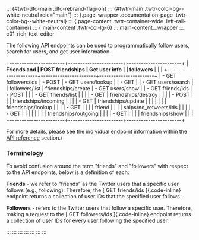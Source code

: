 ::: {#twtr-dtc-main .dtc-rebrand-flag-on}
::: {#twtr-main .twtr-color-bg--white-neutral role="main"}
::: {.page-wrapper .documentation-page .twtr-color-bg--white-neutral}
::: {.page-content .twtr-container-wide .left-rail-container}
::: {.main-content .twtr-col-lg-6}
::: main-content__wrapper
::: c01-rich-text-editor
<div>

The following API endpoints can be used to programmatically follow
users, search for users, and get user information:

+-----------------------+-----------------------+-----------------------+
| **Friends and         | **POST friendships**  | **Get user info**     |
| followers**           |                       |                       |
+-----------------------+-----------------------+-----------------------+
| -   GET followers/ids | -   POST              | -   GET users/lookup  |
| -   GET               |                       | -   GET users/search  |
|     followers/list    |    friendships/create | -   GET users/show    |
| -   GET friends/ids   | -   POST              |                       |
| -   GET friends/list  |                       |                       |
| -   GET               |   friendships/destroy |                       |
|                       | -   POST              |                       |
|  friendships/incoming |                       |                       |
| -   GET               |    friendships/update |                       |
|                       |                       |                       |
|    friendships/lookup |                       |                       |
| -   GET               |                       |                       |
|     friend            |                       |                       |
| ships/no_retweets/ids |                       |                       |
| -   GET               |                       |                       |
|                       |                       |                       |
|  friendships/outgoing |                       |                       |
| -   GET               |                       |                       |
|     friendships/show  |                       |                       |
+-----------------------+-----------------------+-----------------------+

For more details, please see the individual endpoint information within
the [API
reference](/en/docs/accounts-and-users/follow-search-get-users/api-reference)
section.\

### Terminology

To avoid confusion around the term \"friends\" and \"followers\" with
respect to the API endpoints, below is a definition of each:

**Friends** - we refer to \"friends\" as the Twitter users that a
specific user follows (e.g., following). Therefore, the [ GET
friends/ids ]{.code-inline} endpoint returns a collection of user IDs
that the specified user follows.

**Followers** - refers to the Twitter users that follow a specific user.
Therefore, making a request to the [ GET followers/ids ]{.code-inline}
endpoint returns a collection of user IDs for every user following the
specified user.

</div>
:::
:::
:::
:::
:::
:::
:::
